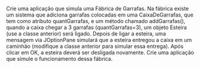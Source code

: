 Crie uma aplicação que simula uma Fábrica de Garrafas. Na fábrica existe um sistema que adiciona
garrafas colocadas em uma CaixaDeGarrafas, que tem como atributo quantGarrafas, e um método
chamado addGarrafas(), quando a caixa chegar a 3 garrafas (quantGarrafas=3), um objeto Esteira (use a
classe anterior) será ligado. Depois de ligar a esteira, uma mensagem via JOptionPane simulará que a
esteira entregou a caixa em um caminhão (modifique a classe anterior para simular essa entrega). Após
clicar em OK, a esteira deverá ser desligada novamente. Crie uma aplicação que simule o funcionamento
dessa fábrica.
